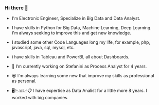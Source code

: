 ### Hi there 👋

- I'm Electronic Engineer, Specialize in Big Data and Data Analyst.

- I have skills in Python for Big Data, Machine Learning, Deep Learning. i'm always seeking to improve this and get new knowledge.
- I studied some other Code Languages long my life, for example, php, javascript, java, sql, mysql, etc.
- i have skills in Tableau and PowerBI, all about Dashboards.

- 🔭 I’m currently working on Stefanini as Process Analyst for 4 years.
- 😎 I’m always learning some new that improve my skills as professional as personal.
- 🖥️📉📊📈📋 I have expertise as Data Analist for a little more 8 years. I worked with big companies.


<!--
**ingvamartinez/ingvamartinez** is a ✨ _special_ ✨ repository because its `README.md` (this file) appears on your GitHub profile.

Here are some ideas to get you started:

- 🔭 I’m currently working on ...
- 🌱 I’m currently learning ...
- 👯 I’m looking to collaborate on ...
- 🤔 I’m looking for help with ...
- 💬 Ask me about ...
- 📫 How to reach me: ...
- 😄 Pronouns: ...
- ⚡ Fun fact: ...
-->
